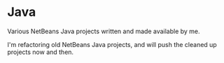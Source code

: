 # Java
Various NetBeans Java projects written and made available by me. 

I'm refactoring old NetBeans Java projects, and will push the cleaned up projects now and then. 
